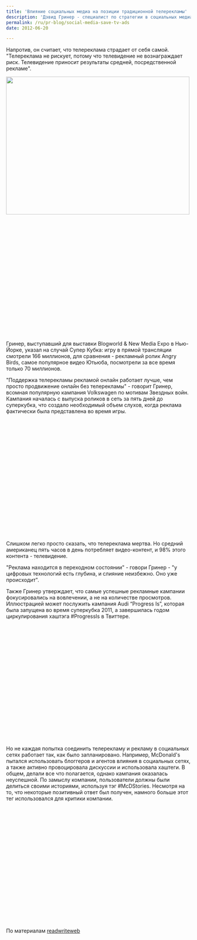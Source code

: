 ```yaml
---
title: 'Влияние социальных медиа на позиции традиционной телерекламы'
description: 'Дэвид Гринер - специалист по стратегии в социальных медиа из Luckie &amp; Company, а также редактор блога Adweek, не думает, что телевизионная реклама страдает от того, что появляется реклама в интернете и социальных медиа. Напротив, он считает, что телереклама страдает от себя самой.'
permalink: /ru/pr-blog/social-media-save-tv-ads
date: 2012-06-20

---
```


Напротив, он считает, что телереклама страдает от себя самой. "Телереклама не рискует, потому что телевидение не вознаграждает риск. Телевидение приносит результаты средней, посредственной рекламе".

<img src="{{ site.assets }}/upload/81766440_ee1bf84b5e.jpg" alt="" class="post__img" width="500" height="375">

<object width="560" height="315"><param name="movie" value="https://www.youtube.com/v/R55e-uHQna0?version=3&amp;hl=ru_RU"></param><param name="allowFullScreen" value="true"></param><param name="allowscriptaccess" value="always"></param><embed src="https://www.youtube.com/v/R55e-uHQna0?version=3&amp;hl=ru_RU" type="application/x-shockwave-flash" width="560" height="315" allowscriptaccess="always" allowfullscreen="true"></embed></object>

Гринер, выступавший для выставки  Blogworld & New Media Expo в Нью-Йорке, указал на случай Супер Кубка: игру в прямой трансляции  смотрели 166 миллионов, для сравнения - рекламный ролик Angry Birds, самое популярное видео Ютьюба, посмотрели за все время только 70 миллионов.

"Поддержка телерекламы рекламой онлайн работает лучше, чем просто продвижение онлайн без телерекламы" - говорит Гринер, всомная популярную кампания Volkswagen по мотивам Звездных войн. Кампания началась с выпуска роликов в сеть за пять дней до суперкубка, что создало необходимый объем слухов, когда реклама фактически была представлена во время игры.

<object width="420" height="315"><param name="movie" value="https://www.youtube.com/v/LQ6R7c3cnEE?version=3&amp;hl=ru_RU"></param><param name="allowFullScreen" value="true"></param><param name="allowscriptaccess" value="always"></param><embed src="https://www.youtube.com/v/LQ6R7c3cnEE?version=3&amp;hl=ru_RU" type="application/x-shockwave-flash" width="420" height="315" allowscriptaccess="always" allowfullscreen="true"></embed></object>

Слишком легко просто сказать, что телереклама мертва. Но средний американец пять часов в день потребляет видео-контент, и 98% этого контента - телевидение.

"Реклама находится в переходном состоянии" - говори Гринер - "у цифровых технологий есть глубина, и слияние неизбежно. Оно уже происходит".

Также Гринер утверждает, что самые успешные рекламные кампании фокусировались на вовлечении, а не на количестве просмотров. Иллюстрацией может послужить кампания Audi  “Progress Is”, которая была запущена во время суперкубка 2011, а завершилась годом циркулирования хаштэга #ProgressIs в Твиттере.

<object width="420" height="315"><param name="movie" value="https://www.youtube.com/v/8Bc0WjTT0Ps?version=3&amp;hl=ru_RU"></param><param name="allowFullScreen" value="true"></param><param name="allowscriptaccess" value="always"></param><embed src="https://www.youtube.com/v/8Bc0WjTT0Ps?version=3&amp;hl=ru_RU" type="application/x-shockwave-flash" width="420" height="315" allowscriptaccess="always" allowfullscreen="true"></embed></object>

Но не каждая попытка соединить телерекламу и рекламу в социальных сетях работает так, как было запланировано. Например,  McDonald's пытался использовать блоггеров и агентов влияния в социальных сетях, а также активно провоцировала дискуссии и использовала хаштеги. В общем, делали все что полагается, однако кампания оказалась неуспешной. По замыслу компании, пользователи должны были делиться своими историями, используя тэг #McDStories. Несмотря на то, что некоторые позитивный ответ был получен, намного больше этот тег использовался для критики компании.

<object width="560" height="315"><param name="movie" value="https://www.youtube.com/v/3xxlEkstcwM?version=3&amp;hl=ru_RU"></param><param name="allowFullScreen" value="true"></param><param name="allowscriptaccess" value="always"></param><embed src="https://www.youtube.com/v/3xxlEkstcwM?version=3&amp;hl=ru_RU" type="application/x-shockwave-flash" width="560" height="315" allowscriptaccess="always" allowfullscreen="true"></embed></object>

По материалам <a href="https://www.readwriteweb.com/archives/how-social-media-will-save-not-kill-the-television-ad.php&amp;ct=ga&amp;cad=CAcQAhgAIAIoATAJOABAkdzc_gRIAVgAYgJlbg&amp;cd=UsB7sOtw1Pw&amp;usg=AFQjCNHBkUHkxo5ebsXINm60yylqoS-TkA"> readwriteweb</a>


